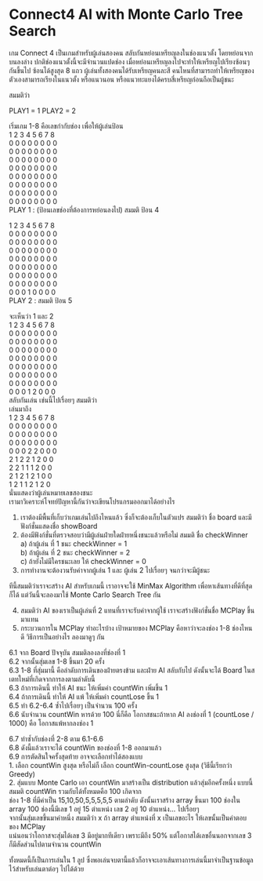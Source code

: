 # Connect4 AI with Monte Carlo Tree Search

เกม Connect 4 เป็นเกมสำหรับผู้เล่นสองคน สลับกันหย่อนเหรียญลงในช่องแนวตั้ง โดยหย่อนจากบนลงล่าง ปกติช่องแนวตั้งนี้จะมีจำนวนแปดช่อง เมื่อหย่อนเหรียญลงไปจะทำให้เหรียญไปเรียงซ้อนๆ กันขึ้นไป ซ้อนได้สูงสุด 8 แถว ผู้เล่นทั้งสองคนได้รับเหรียญคนละสี คนไหนที่สามารถทำให้เหรียญของตัวเองสามารถเรียงในแนวตั้ง หรือแนวนอน หรือแนวทะแยงได้ครบสี่เหรียญก่อนถือเป็นผู้ชนะ

สมมติว่า

PLAY1 = 1
PLAY2 = 2

เริ่มเกม 1-8 คือเลขกำกับช่อง เพื่อให้ผู้เล่นป้อน  
1 2 3 4 5 6 7 8  
0 0 0 0 0 0 0 0  
0 0 0 0 0 0 0 0  
0 0 0 0 0 0 0 0  
0 0 0 0 0 0 0 0  
0 0 0 0 0 0 0 0  
0 0 0 0 0 0 0 0  
0 0 0 0 0 0 0 0  
0 0 0 0 0 0 0 0  
PLAY 1 : (ป้อนเลขช่องที่ต้องการหย่อนลงไป) สมมติ ป้อน 4

1 2 3 4 5 6 7 8  
0 0 0 0 0 0 0 0  
0 0 0 0 0 0 0 0  
0 0 0 0 0 0 0 0  
0 0 0 0 0 0 0 0  
0 0 0 0 0 0 0 0  
0 0 0 0 0 0 0 0  
0 0 0 0 0 0 0 0  
0 0 0 1 0 0 0 0  
PLAY 2 : สมมติ ป้อน 5  

จะเห็นว่า 1 และ 2  
1 2 3 4 5 6 7 8  
0 0 0 0 0 0 0 0  
0 0 0 0 0 0 0 0  
0 0 0 0 0 0 0 0  
0 0 0 0 0 0 0 0  
0 0 0 0 0 0 0 0  
0 0 0 0 0 0 0 0  
0 0 0 0 0 0 0 0  
0 0 0 1 2 0 0 0  
สลับกันเล่น เช่นนี้ไปเรื่อยๆ สมมติว่า  
เล่นมาถึง  
1 2 3 4 5 6 7 8  
0 0 0 0 0 0 0 0  
0 0 0 0 0 0 0 0  
0 0 0 0 0 0 0 0  
0 0 0 2 2 0 0 0  
2 1 2 2 1 2 0 0  
2 2 1 1 1 2 0 0  
2 1 2 1 2 1 0 0  
1 2 1 1 2 1 2 0  
นั่นแสดงว่าผู้เล่นหมายเลขสองชนะ  
เรามาวิเคราะห์โจทย์ปัญหานี้กันว่าจะเขียนโปรแกรมออกมาได้อย่างไร


1.	เราต้องมีพื้นที่เก็บว่าเกมเล่นไปถึงไหนแล้ว ซึ่งก็จะต้องเก็บในตัวแปร สมมติว่า ชื่อ board และมีฟังก์ชั่นแสดงชื่อ showBoard
2.	ต้องมีฟังก์ชั่นที่ตรวจสอบว่ามีผู้เล่นฝ่ายใดฝ่ายหนึ่งชนะแล้วหรือไม่ สมมติ ชื่อ checkWinner  
a)	ถ้าผู้เล่น ที่ 1 ชนะ checkWinner = 1  
b)	ถ้าผู้เล่น ที่ 2 ชนะ checkWinner = 2  
c)	ถ้ายังไม่มีใครชนะเลย ให้ checkWinner = 0  
3.	การทำงานจะต้องวนรับค่าจากผู้เล่น 1 และ ผู้เล่น 2 ไปเรื่อยๆ จนกว่าจะมีผู้ชนะ

ทีนี้สมมติว่าเราจะสร้าง AI สำหรับเกมนี้ เราอาจจะใช้ MinMax Algorithm เพื่อหาเส้นทางที่ดีที่สุดก็ได้ แต่วันนี้จะลองมาใช้ Monte Carlo Search Tree กัน

4.	สมมติว่า AI ของเราเป็นผู้เล่นที่ 2 แทนที่เราจะรับค่าจากผู้ใช้ เราจะสร้างฟังก์ชั่นชื่อ MCPlay ขึ้นมาแทน
5.	กระบวนการใน MCPlay ทำอะไรบ้าง
เป้าหมายของ MCPlay คือหาว่าจะลงช่อง 1-8 ช่องไหนดี วิธีการเป็นอย่างไร ลองมาดูๆ กัน 

6.1 จาก Board ปัจจุบัน สมมติลองลงที่ช่องที่ 1  
		6.2 จากนั้นสุ่มเลข 1-8 ขึ้นมา 20 ครั้ง  
			6.3 1-8 ที่สุ่มมานี้ คือลำดับการเดินของฝ่ายตรงข้าม และฝ่าย AI สลับกับไป ดังนั้นจะได้ Board ในสเตทใหม่ที่เกิดจากการลงตามลำดับนี้  
			6.3 ถ้าการเดินนี้ ทำให้ AI ชนะ ให้เพิ่มค่า countWin เพิ่มขึ้น 1  
			6.4 ถ้าการเดินนี้ ทำให้ AI แพ้ ให้เพิ่มค่า countLose ขึ้น 1  
		6.5 ทำ 6.2-6.4 ซ้ำไปเรื่อยๆ เป็นจำนวน 100 ครั้ง  
		6.6 นับจำนวน countWin หารด้วย 100 นี่ก็คือ โอกาสชนะถ้าหาก AI ลงช่องที่ 1 (countLose / 1000) คือ โอกาสแพ้หากลงช่อง 1  

6.7 ทำซ้ำกับช่องที่ 2-8 ตาม 6.1-6.6  
6.8 ดังนี้แล้วเราจะได้ countWin ของช่องที่ 1-8 ออกมาแล้ว  
6.9 การตัดสินใจครั้งสุดท้าย อาจจะเลือกทำได้สองแบบ  
		1. เลือก countWin สูงสุด หรือไม่ก็ เลือก countWin-countLose สูงสุด (วิธีนี้เรียกว่า Greedy)  
		2. สุ่มแบบ Monte Carlo เอา countWin มาสร้างเป็น distribution แล้วสุ่มอีกครั้งหนึ่ง แบบนี้  
				สมมติ countWin รวมกับได้ทั้งหมดคือ 100 เกิดจาก  
ช่อง 1-8 ที่มีค่าเป็น 15,10,50,5,5,5,5,5 ตามลำดับ ดังนั้นเราสร้าง array ขึ้นมา 100 ช่องใน array 100 ช่องนี้มีเลข 1 อยู่ 15 ตำแหน่ง เลข 2 อยู่ 10 ตำแหน่ง… ไปเรื่อยๆ   
จากนั้นสุ่มเลขขึ้นมาค่าหนึ่ง สมมติว่า x ถ้า array ตำแหน่งที่ x เป็นเลขอะไร ให้เลขนั้นเป็นคำตอบของ MCPlay  
แน่นอนว่าโอกาสจะสุ่มได้เลข 3 มีอยู่มากทีเดียว เพราะมีถึง 50% แต่โอกาสได้เลขอื่นนอกจากเลข 3 ก็มีสัดส่วนไปตามจำนวน countWin  
		
ทั้งหมดนี้ก็เป็นการเล่นใน 1 ลูป ซึ่งพอเล่นจบตานี้แล้วก็อาจจะเอาเส้นทางการเล่นนี้มาจำเป็นฐานข้อมูลไว้สำหรับเล่นตาต่อๆ ไปได้ด้วย
